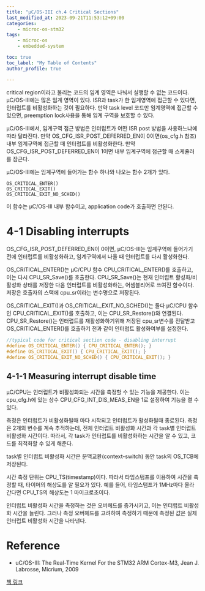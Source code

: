 ```yaml
---
title: "μC/OS-III ch.4 Critical Sections"
last_modified_at: 2023-09-21T11:53:12+09:00
categories:
    - microc-os-stm32
tags:
    - microc-os
    - embedded-system

toc: true
toc_label: "My Table of Contents"
author_profile: true

---
```

critical region이라고 불리는 코드의 임계 영역은 나눠서 실행할 수 없는 코드이다. μC/OS-III에는 많은 임계 영역이 있다. ISR과 task가 한 임계영역에 접근할 수 있다면, 인터럽트를 비활성화하는 것이 필요하다. 만약 task level 코드만 임계영역에 접근할 수 있으면, preemption lock사용을 통해 임계 구역을 보호할 수 있다.

μC/OS-III에서, 임계구역 접근 방법은 인터럽트가 어떤 ISR post 방법을 사용하느냐에 따라 달라진다. 만약 OS_CFG_ISR_POST_DEFERRED_EN이 0이면(os_cfg.h 참조) 내부 임계구역에 접근할 때 인터럽트를 비활성화한다. 만약 OS_CFG_ISR_POST_DEFERRED_EN이 1이면 내부 임계구역에 접근할 때 스케쥴러를 잠근다.

μC/OS-III에는 임계구역에 들어가는 함수 하나와 나오는 함수 2개가 있다.
```
OS_CRITICAL_ENTER()
OS_CRITICAL_EXIT()
OS_CRITICAL_EXIT_NO_SCHED()
```
이 함수는 μC/OS-III 내부 함수이고, application code가 호출하면 안된다.

# 4-1 Disabling interrupts

OS_CFG_ISR_POST_DEFERRED_EN이 0이면, μC/OS-III는 임계구역에 들어가기 전에 인터럽트를 비활성화하고, 임계구역에서 나올 때 인터럽트를 다시 활성화한다.

OS_CRITICAL_ENTER()는 μC/CPU 함수 CPU_CRITICAL_ENTER()를 호출하고, 이는 다시 CPU_SR_Save()를 호출한다. CPU_SR_Save()는 현재 인터럽트 활성화/비활성화 상태를 저장한 다음 인터럽트를 비활성화하는, 어셈블리어로 쓰여진 함수이다. 저장은 호출자의 스택에 cpu_sr이라는 변수명으로 저장된다.

OS_CRITICAL_EXIT()과 OS_CRITICAL_EXIT_NO_SCHED()는 둘다 μC/CPU 함수인 CPU_CRITICAL_EXIT()를 호출하고, 이는 CPU_SR_Restore()와 연결된다. CPU_SR_Restore()는 인터럽트를 재활성화하기위해 저장된 cpu_sr변수를 전달받고 OS_CRITICAL_ENTER()를 호출하기 전과 같이 인터럽트 활성화여부를 설정한다.

```c
//typical code for critical section code - disabling interrupt
#define OS_CRITICAL_ENTER() { CPU_CRITICAL_ENTER(); }
#define OS_CRITICAL_EXIT() { CPU_CRITICAL_EXIT(); }
#define OS_CRITICAL_EXIT_NO_SCHED() { CPU_CRITICAL_EXIT(); }
```
## 4-1-1 Measuring interrupt disable time
μC/CPU는 인터럽트가 비활성화되는 시간을 측정할 수 있는 기능을 제공한다. 이는 cpu_cfg.h에 있는 상수 CPU_CFG_INT_DIS_MEAS_EN을 1로 설정하여 기능을 켤 수 있다.

측정은 인터럽트가 비활성화될때 마다 시작되고 인터럽트가 활성화될때 종료된다. 측정은 2개의 변수를 계속 추적하는데, 전체 인터럽트 비활성화 시간과 각 task별 인터럽트 비활성화 시간이다. 따라서, 각 task가 인터럽트를 비활성화하는 시간을 알 수 있고, 코드를 최적화할 수 있게 해준다.

task별 인터럽트 비활성화 시간은 문맥교환(context-switch) 동안 task의 OS_TCB에 저장된다.

시간 측정 단위는 CPU_TS(timestamp)이다. 따라서 타임스탬프를 이용하여 시간을 측정할 때, 타이머의 해상도를 알 필요가 있다. 예를 들어, 타임스탬프가 1MHz마다 올라간다면 CPU_TS의 해상도는 1 마이크로초이다.

인터럽트 비활성화 시간을 측정하는 것은 오버헤드를 증가시키고, 이는 인터럽트 비활성화 시간을 늘린다. 그러나 측정 오버헤드를 고려하여 측정하기 때문에 측정된 값은 실제 인터럽트 비활성화 시간을 나타낸다.



# Reference
 - uC/OS-III: The Real-Time Kernel For the STM32 ARM Cortex-M3, Jean J. Labrosse, Micrium, 2009

[책 링크](https://micrium.atlassian.net/wiki/spaces/osiiidoc/overview)
